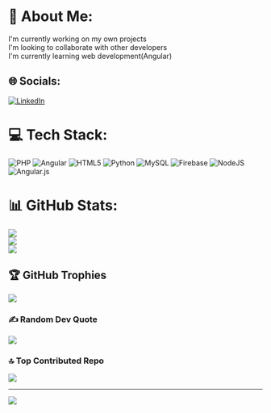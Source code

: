 # 💫 About Me:
I'm currently working on my own projects<br>I'm looking to collaborate with other developers<br>I'm currently learning web development(Angular)


## 🌐 Socials:
[![LinkedIn](https://img.shields.io/badge/LinkedIn-%230077B5.svg?logo=linkedin&logoColor=white)](https://linkedin.com/in/juanncarvajal) 

# 💻 Tech Stack:
![PHP](https://img.shields.io/badge/php-%23777BB4.svg?style=for-the-badge&logo=php&logoColor=white) ![Angular](https://img.shields.io/badge/angular-%23DD0031.svg?style=for-the-badge&logo=angular&logoColor=white) ![HTML5](https://img.shields.io/badge/html5-%23E34F26.svg?style=for-the-badge&logo=html5&logoColor=white) ![Python](https://img.shields.io/badge/python-3670A0?style=for-the-badge&logo=python&logoColor=ffdd54) ![MySQL](https://img.shields.io/badge/mysql-%2300f.svg?style=for-the-badge&logo=mysql&logoColor=white) ![Firebase](https://img.shields.io/badge/firebase-%23039BE5.svg?style=for-the-badge&logo=firebase) ![NodeJS](https://img.shields.io/badge/node.js-6DA55F?style=for-the-badge&logo=node.js&logoColor=white) ![Angular.js](https://img.shields.io/badge/angular.js-%23E23237.svg?style=for-the-badge&logo=angularjs&logoColor=white)
# 📊 GitHub Stats:
![](https://github-readme-stats.vercel.app/api?username=JuanCarvajal11&theme=blueberry&hide_border=false&include_all_commits=true&count_private=false)<br/>
![](https://github-readme-streak-stats.herokuapp.com/?user=JuanCarvajal11&theme=blueberry&hide_border=false)<br/>
![](https://github-readme-stats.vercel.app/api/top-langs/?username=JuanCarvajal11&theme=blueberry&hide_border=false&include_all_commits=true&count_private=false&layout=compact)

## 🏆 GitHub Trophies
![](https://github-profile-trophy.vercel.app/?username=JuanCarvajal11&theme=radical&no-frame=false&no-bg=true&margin-w=4)

### ✍️ Random Dev Quote
![](https://quotes-github-readme.vercel.app/api?type=horizontal&theme=radical)

### 🔝 Top Contributed Repo
![](https://github-contributor-stats.vercel.app/api?username=JuanCarvajal11&limit=5&theme=dark&combine_all_yearly_contributions=true)


---
[![](https://visitcount.itsvg.in/api?id=JuanCarvajal11&icon=0&color=0)](https://visitcount.itsvg.in)

<!-- Proudly created with GPRM ( https://gprm.itsvg.in ) -->
